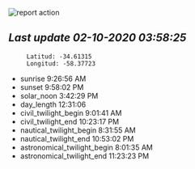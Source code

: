 ![report action](https://github.com/matiasz8/actions-for-reports/workflows/report%20action/badge.svg?branch=develop) 


## *****Last update 02-10-2020 03:58:25*****



		 Latitud: -34.61315
		 Longitud: -58.37723

 - sunrise 	 9:26:56 AM
 - sunset 	 9:58:02 PM
 - solar_noon 	 3:42:29 PM
 - day_length 	 12:31:06
 - civil_twilight_begin 	 9:01:41 AM
 - civil_twilight_end 	 10:23:17 PM
 - nautical_twilight_begin 	 8:31:55 AM
 - nautical_twilight_end 	 10:53:02 PM
 - astronomical_twilight_begin 	 8:01:35 AM
 - astronomical_twilight_end 	 11:23:23 PM
